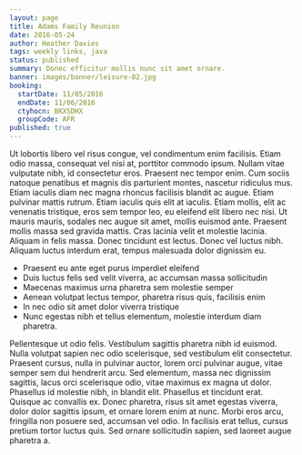 ```yaml
---
layout: page
title: Adams Family Reunion
date: 2016-05-24
author: Heather Davies
tags: weekly links, java
status: published
summary: Donec efficitur mollis nunc sit amet ornare.
banner: images/banner/leisure-02.jpg
booking:
  startDate: 11/05/2016
  endDate: 11/06/2016
  ctyhocn: BKXSDHX
  groupCode: AFR
published: true
---
```

Ut lobortis libero vel risus congue, vel condimentum enim facilisis. Etiam odio massa, consequat vel nisi at, porttitor commodo ipsum. Nullam vitae vulputate nibh, id consectetur eros. Praesent nec tempor enim. Cum sociis natoque penatibus et magnis dis parturient montes, nascetur ridiculus mus. Etiam iaculis diam nec magna rhoncus facilisis blandit ac augue. Etiam pulvinar mattis rutrum. Etiam iaculis quis elit at iaculis. Etiam mollis, elit ac venenatis tristique, eros sem tempor leo, eu eleifend elit libero nec nisi. Ut mauris mauris, sodales nec augue sit amet, mollis euismod ante. Praesent mollis massa sed gravida mattis. Cras lacinia velit et molestie lacinia. Aliquam in felis massa. Donec tincidunt est lectus. Donec vel luctus nibh. Aliquam luctus interdum erat, tempus malesuada dolor dignissim eu.

* Praesent eu ante eget purus imperdiet eleifend
* Duis luctus felis sed velit viverra, ac accumsan massa sollicitudin
* Maecenas maximus urna pharetra sem molestie semper
* Aenean volutpat lectus tempor, pharetra risus quis, facilisis enim
* In nec odio sit amet dolor viverra tristique
* Nunc egestas nibh et tellus elementum, molestie interdum diam pharetra.

Pellentesque ut odio felis. Vestibulum sagittis pharetra nibh id euismod. Nulla volutpat sapien nec odio scelerisque, sed vestibulum elit consectetur. Praesent cursus, nulla in pulvinar auctor, lorem orci pulvinar augue, vitae semper sem dui hendrerit arcu. Sed elementum, massa nec dignissim sagittis, lacus orci scelerisque odio, vitae maximus ex magna ut dolor. Phasellus id molestie nibh, in blandit elit. Phasellus et tincidunt erat. Quisque ac convallis ex. Donec pharetra, risus sit amet egestas viverra, dolor dolor sagittis ipsum, et ornare lorem enim at nunc. Morbi eros arcu, fringilla non posuere sed, accumsan vel odio. In facilisis erat tellus, cursus pretium tortor luctus quis. Sed ornare sollicitudin sapien, sed laoreet augue pharetra a.
